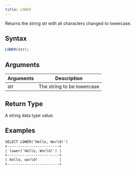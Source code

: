```yaml
---
title: LOWER
---
```


Returns the string str with all characters changed to lowercase.

## Syntax

```sql
LOWER(str);
```

## Arguments

| Arguments | Description                |
|-----------|----------------------------|
| str       | The string to be lowercase |


## Return Type

A string data type value.

## Examples

```txt
SELECT LOWER('Hello, World!')
+------------------------+
| lower('Hello, World!') |
+------------------------+
| hello, world!          |
+------------------------+
```
